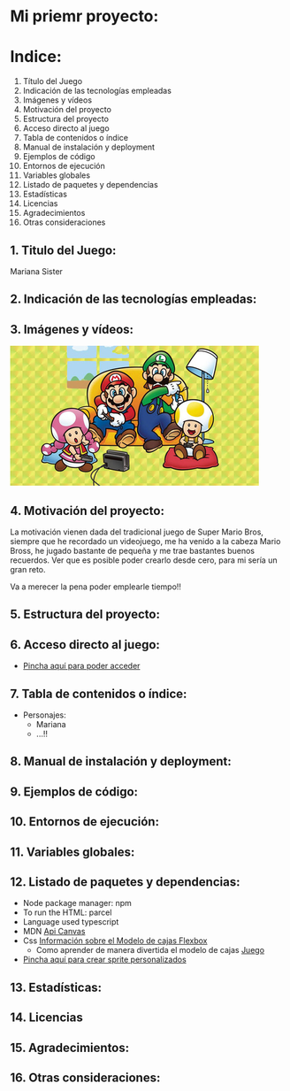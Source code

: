 # Mi priemr proyecto:
# Indice:
1. Título del Juego
2. Indicación de las tecnologías empleadas 
3. Imágenes y vídeos
4. Motivación del proyecto
5. Estructura del proyecto
6. Acceso directo al juego
7. Tabla de contenidos o índice
8. Manual de instalación y deployment
9. Ejemplos de código
10. Entornos de ejecución
11. Variables globales
12. Listado de paquetes y dependencias
13. Estadísticas
14. Licencias
15. Agradecimientos
16. Otras consideraciones


## 1. Titulo del Juego: 
Mariana Sister

## 2. Indicación de las tecnologías empleadas:
## 3. Imágenes y vídeos:
![Lo tradicional llama ](./public/img/super-mario-bros.jpg)
## 4. Motivación del proyecto:
La motivación vienen dada del tradicional juego de Super Mario Bros,
siempre que he recordado un videojuego, me ha venido a la cabeza Mario Bross, he jugado bastante
de pequeña y me trae bastantes buenos recuerdos. Ver que es posible poder crearlo desde cero, para mi sería un gran reto.

Va a merecer la pena poder emplearle tiempo!!

## 5. Estructura del proyecto:
## 6. Acceso directo al juego:
* [Pincha aquí para poder acceder](http://localhost:1234)
## 7. Tabla de contenidos o índice:
* Personajes:
    * Mariana 
    * ...!!
## 8. Manual de instalación y deployment:
     
## 9. Ejemplos de código:
## 10. Entornos de ejecución:
## 11. Variables globales:

## 12. Listado de paquetes y dependencias:
* Node package manager: npm
* To run the HTML: parcel
* Language used typescript
* MDN [Api Canvas](https://developer.mozilla.org/es/docs/Web/API/Canvas_API)
* Css [Información sobre el Modelo de cajas Flexbox](https://css-tricks.com/snippets/css/a-guide-to-flexbox/)
    * Como aprender de manera divertida el modelo de cajas [Juego](https://flexboxfroggy.com/)
* [Pincha aquí para crear sprite personalizados](https://sanderfrenken.github.io/Universal-LPC-Spritesheet-Character-Generator/#?body=Humanlike_white)



## 13. Estadísticas:
## 14. Licencias
## 15. Agradecimientos:
## 16. Otras consideraciones:
